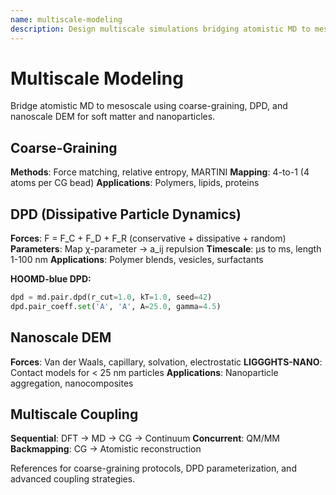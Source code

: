 ```yaml
---
name: multiscale-modeling
description: Design multiscale simulations bridging atomistic MD to mesoscale using coarse-graining, DPD (dissipative particle dynamics), and nanoscale DEM. Use for soft matter (polymers, colloids, lipids), systematic coarse-graining (force-matching, relative entropy), or coupling DEM with capillary/solvation forces for nanoparticles.
---
```


# Multiscale Modeling

Bridge atomistic MD to mesoscale using coarse-graining, DPD, and nanoscale DEM for soft matter and nanoparticles.

## Coarse-Graining

**Methods**: Force matching, relative entropy, MARTINI
**Mapping**: 4-to-1 (4 atoms per CG bead)
**Applications**: Polymers, lipids, proteins

## DPD (Dissipative Particle Dynamics)

**Forces**: F = F_C + F_D + F_R (conservative + dissipative + random)
**Parameters**: Map χ-parameter → a_ij repulsion
**Timescale**: μs to ms, length 1-100 nm
**Applications**: Polymer blends, vesicles, surfactants

**HOOMD-blue DPD:**
```python
dpd = md.pair.dpd(r_cut=1.0, kT=1.0, seed=42)
dpd.pair_coeff.set('A', 'A', A=25.0, gamma=4.5)
```

## Nanoscale DEM

**Forces**: Van der Waals, capillary, solvation, electrostatic
**LIGGGHTS-NANO**: Contact models for < 25 nm particles
**Applications**: Nanoparticle aggregation, nanocomposites

## Multiscale Coupling

**Sequential**: DFT → MD → CG → Continuum
**Concurrent**: QM/MM
**Backmapping**: CG → Atomistic reconstruction

References for coarse-graining protocols, DPD parameterization, and advanced coupling strategies.
